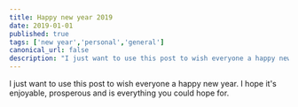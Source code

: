 ```yaml
---
title: Happy new year 2019
date: 2019-01-01
published: true
tags: ['new year','personal','general']
canonical_url: false
description: "I just want to use this post to wish everyone a happy new year. I hope it's enjoyable, prosperous and is everything you could hope for."
---
```


I just want to use this post to wish everyone a happy new year. I hope it's enjoyable, prosperous and is everything you could hope for.
